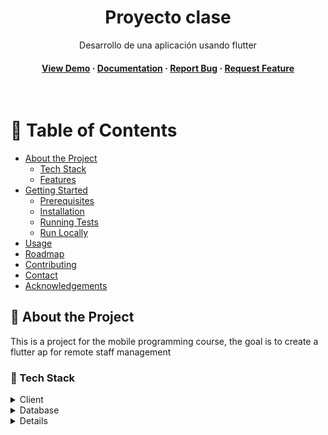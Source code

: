 
<div align="center">

  <h1>Proyecto clase</h1>
  
  <p>
    Desarrollo de una aplicación usando flutter 
  </p>
   
<h4>
    <a href="https://github.com/ddgutierrez/proyecto_clase">View Demo</a>
  <span> · </span>
    <a href="https://github.com/ddgutierrez/proyecto_clase">Documentation</a>
  <span> · </span>
    <a href="https://github.com/ddgutierrez/proyecto_clase/issues/">Report Bug</a>
  <span> · </span>
    <a href="https://github.com/ddgutierrez/proyecto_clase/issues/">Request Feature</a>
  </h4>
</div>

<br />

<!-- Table of Contents -->
# :notebook_with_decorative_cover: Table of Contents

- [About the Project](#star2-about-the-project)
  * [Tech Stack](#space_invader-tech-stack)
  * [Features](#dart-features)
- [Getting Started](#toolbox-getting-started)
  * [Prerequisites](#bangbang-prerequisites)
  * [Installation](#gear-installation)
  * [Running Tests](#test_tube-running-tests)
  * [Run Locally](#running-run-locally)
- [Usage](#eyes-usage)
- [Roadmap](#compass-roadmap)
- [Contributing](#wave-contributing)
- [Contact](#handshake-contact)
- [Acknowledgements](#gem-acknowledgements)

  

<!-- About the Project -->
## :star2: About the Project
This is a project for the mobile programming course, the goal is to create a flutter ap for remote staff management

<!-- TechStack -->
### :space_invader: Tech Stack

<details>
  <summary>Client</summary>
  <ul>
    <li><a href="https://flutter.dev/">Flutter</a></li>
    <li><a href="https://dart.dev/">Dart</a></li>
  </ul>
</details>

<details>
<summary>Database</summary>
  <ul>
    <li><a href="https://firebase.google.com/">Firebase</a></li>
  </ul>
</details>

<details>

<!-- Features -->
### :dart: Features

- A login screen
- A signup screen
- Responsiveness

<!-- Getting Started -->
## 	:toolbox: Getting Started

<!-- Prerequisites -->
### :bangbang: Prerequisites

This project uses Flutter, see how to install it [here](https://docs.flutter.dev/get-started/install)

Whit flutter installed and the repo cloned, don't forget to run 

```bash
 dart pub get
```

<!-- Installation -->
### :gear: Installation

Clone the project from github and build an executable for your target platform using

```bash
  flutter build
```
   
<!-- Running Tests -->
### :test_tube: Running Tests

To run tests, run the following command

```bash
  flutter test
```

<!-- Run Locally -->
### :running: Run Locally

Clone the project

```bash
  git clone https://github.com/ddgutierrez/proyecto_clase.git
```

Go to the project directory

```bash
  cd proyecto_clase
```

Install dependencies

```bash
  dart pub get
```

Run the app

```bash
  flutter run
```


<!-- Usage -->
## :eyes: Usage

Just run the app using 

```shell
flutter run
```

<!-- Roadmap -->
## :compass: Roadmap

* [ ] Pretty Screens
* [ ] Everything else


<!-- Contributing -->
## :wave: Contributing

Contributions are always welcome!

If you feel there's something to improve feel free to make a pull-request

<!-- Contact -->
## :handshake: Contact

Daniel Gutierrez - [ddgutierrez](https://github.com/ddgutierrez)

Alan Florez - [adcerro](https://github.com/adcerro)

Project Link: [https://github.com/ddgutierrez/proyecto_clase](https://github.com/ddgutierrez/proyecto_clase)


<!-- Acknowledgments -->
## :gem: Acknowledgements

Many thanks to:

 - [Awesome-readme-template](https://github.com/Louis3797/awesome-readme-template) for the template
 - Professor [Augusto Salazar](https://github.com/augustosalazar/)


